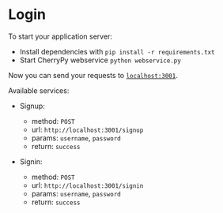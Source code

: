 # Login

To start your application server:

  * Install dependencies with `pip install -r requirements.txt`
  * Start CherryPy webservice `python webservice.py`

Now you can send your requests to [`localhost:3001`](http://localhost:3001).

Available services:

  * Signup:
    - method: `POST`
    - url: `http://localhost:3001/signup`
    - params: `username`, `password`
    - return: `success`
    
  * Signin:
    - method: `POST`
    - url: `http://localhost:3001/signin`
    - params: `username`, `password`
    - return: `success`

